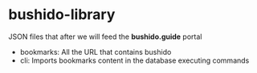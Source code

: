 # bushido-library
JSON files that after we will feed the **bushido.guide** portal
- bookmarks: All the URL that contains bushido
- cli: Imports bookmarks content in the database executing commands
